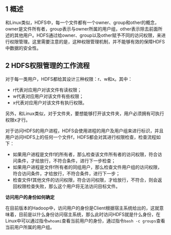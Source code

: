 ## 1 概述
和Linux类似，HDFS中，每一个文件都有一个owner、group和other的概念，owner是文件所有者，group表示与owner所属的用户组，other表示除去前面所述的其他用户。HDFS通过给owner、group以及other赋予不同的访问权限，来进行权限管理。这里需要注意的是，这种权限管理机制，并不能够有效的保障HDFS中数据的安全性。

## 2 HDFS权限管理的工作流程
对于每一类用户，HDFS都给其设计三种权限：r、w和x。其中：   

+ r代表对应用户对该文件有读权限；
+ w代表对应用户对该文件有些权限；
+ x代表对应用户对该文件有执行权限。

另外，和Linux类似，对于文件夹，要想能够打开该文件夹，用户必须拥有可执行权限x才行。

对于访问HDFS的用户进程，HDFS会使用进程的用户及用户组来进行标识，并且用户访问HDFS上的任何一个文件f，HDFS都会对其进行权限检查，检查流程如下：    

+ 如果用户进程是文件f的所有者，那么检查该文件所有者的访问权限，符合访问条件，才给放行，不符合条件，进行下一步检查；
+ 如果用户进程是文件f所有者的同组用户，那么检查文件用户组的访问权限，符合访问条件，才给放行，不符合条件，进行下一步；
+ 检查文件f其他文件的访问权限，符合访问权限，才给放行，不符合，则会返回权限检查失败，那么这个用户将无法访问目标文件。

**访问用户的身份如何确定**

在目前版本的Hadoop中，访问用户的身份是Client根据宿主系统给出的，这就意味着，目前是以什么身份访问宿主系统，那么此时访问HDFS就是什么身份，在Linux中可以通过指令`whoami`查看当前用户的身份，通过指令`bash -c groups`查看当前用户所属的用户组。


